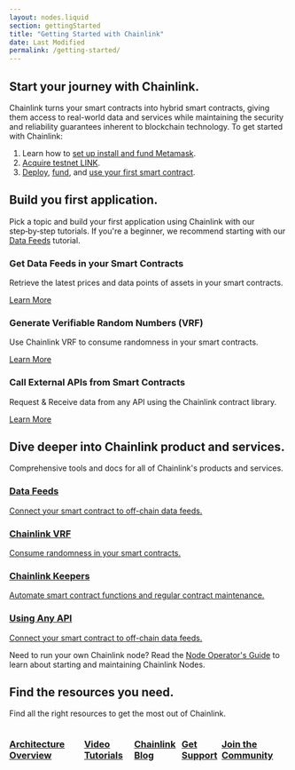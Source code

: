 ```yaml
---
layout: nodes.liquid
section: gettingStarted
title: "Getting Started with Chainlink"
date: Last Modified
permalink: /getting-started/
---
```


## Start your journey with Chainlink.

Chainlink turns your smart contracts into hybrid smart contracts, giving them access to real-world data and services while maintaining the security and reliability guarantees inherent to blockchain technology. To get started with Chainlink:

1. Learn how to [set up install and fund Metamask](/docs/install-metamask).
2. [Acquire testnet LINK](/docs/acquire-link/).
3. [Deploy](/docs/deploy-your-first-contract/), [fund](/docs/fund-your-contract/), and [use your first smart contract](/docs/use-your-first-contract/).

## Build you first application.

Pick a topic and build your first application using Chainlink with our step‑by‑step tutorials. If you're a beginner, we recommend starting with our [Data Feeds](/docs/beginners-tutorial/) tutorial.

<div class="cl-featuredcard">
    <div>
        <div>
            <h3>Get Data Feeds in your Smart Contracts</h3>
            <p>
            Retrieve the latest prices and data points of assets in your smart
            contracts.
            </p>
        </div>
        <a href="/docs/beginners-tutorial"
            class="cl-button--ghost">
            Learn More
        </a>
    </div>
    <div>
        <div>
            <h3>Generate Verifiable Random Numbers (VRF)</h3>
            <p>
            Use Chainlink VRF to consume randomness in your smart contracts.
            </p>
        </div>
        <a href="/docs/intermediates-tutorial" class="cl-button--ghost">Learn More </a>
    </div>
    <div>
        <div>
            <h3>Call External APIs from Smart Contracts</h3>
            <p>
            Request &amp; Receive data from any API using the Chainlink contract
            library.
            </p>
        </div>
        <a href="/docs/advanced-tutorial" class="cl-button--ghost">
            Learn More
        </a>
    </div>
</div>

## Dive deeper into Chainlink product and services.

Comprehensive tools and docs for all of Chainlink's products and services.

<div class="cl-box cl-box__lightblue cl-featuredcard">
    <div>
        <a href="/docs/using-chainlink-reference-contracts">
        <div>
        <h3>Data Feeds</h3>
        <p>
            Connect your smart contract to off-chain data feeds.
        </p>
        </div>
        </a>
    </div>
    <div>
        <a href="/docs/chainlink-vrf">
        <div>
        <h3>Chainlink VRF</h3>
        <p>
            Consume randomness in your smart contracts.
        </p>
        </div>        
        </a>
    </div>
    <div>
        <a href="/docs/chainlink-keepers/introduction">
        <div>
        <h3>Chainlink Keepers</h3>
        <p>
            Automate smart contract functions and regular contract maintenance.
        </p>
        </div>
        </a>
    </div>
    <div>
        <a href="/docs/request-and-receive-data">
        <div>
        <h3>Using Any API</h3>
        <p>
            Connect your smart contract to off-chain data feeds.
        </p>
        </div>        
        </a>
    </div>
</div>
<p>
</p>
Need to run your own Chainlink node? Read the <a href="../chainlink-nodes">Node Operator's Guide</a> to learn about starting and maintaining Chainlink Nodes.

## Find the resources you need.
Find all the right resources to get the most out of Chainlink.

<div class="cl-section cl-section--tools">
<div style="display: flex;">
    <a class="cl-productcard" href="/docs/architecture-overview/" target="_blank">
    <div>
        <h3>Architecture Overview</h3>
    </div>
    </a>
    <a class="cl-productcard" href="/docs/other-tutorials/#video-tutorials" target="_blank">
    <div>
        <h3>Video Tutorials</h3>
    </div>
    </a>
    <a class="cl-productcard" href="https://blog.chain.link/" target="_blank">
    <div>
        <h3>Chainlink Blog</h3>
    </div>
    </a>
    <a class="cl-productcard" href="/docs/other-tutorials/#get-support" target="_blank">
    <div>
        <h3>Get Support</h3>
    </div>
    </a>
    <a class="cl-productcard" href="/docs/other-tutorials/#join-the-community" target="_blank">
    <div>
        <h3>Join the Community</h3>
    </div>
    </a>
</div>
</div>

